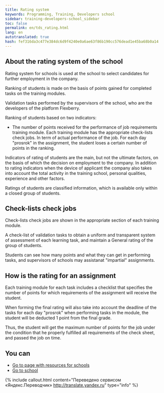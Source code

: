 ```yaml
---
title: Rating system
keywords: Programming, Training, Developers school
sidebar: training-developers-school_sidebar
toc: false
permalink: en/tds_rating.html
lang: en
autotranslated: true
hash: fef316da3c477e384dc6d9f4240e0a6ae63f86b190cc576dead1e45ba68b0a14
---
```


## About the rating system of the school

Rating system for schools is used at the school to select candidates for further employment in the company.

Ranking of students is made on the basis of points gained for completed tasks on the training modules.

Validation tasks performed by the supervisors of the school, who are the developers of the platform Flexberry.

Ranking of students based on two indicators:

* The number of points received for the performance of job requirements training module. Each training module has the appropriate check-lists check jobs.
In term of actual performance of the job. For each day "prosrok" in the assignment, the student loses a certain number of points in the ranking.

Indicators of rating of students are the main, but not the ultimate factors, on the basis of which the decision on employment to the company. In addition to rating indicators when the device of applicant the company also takes into account the total activity in the training school, personal qualities, experience and other factors.

Ratings of students are classified information, which is available only within a closed group of students.

## Check-lists check jobs

Check-lists check jobs are shown in the appropriate section of each training module.

A check-list of validation tasks to obtain a uniform and transparent system of assessment of each learning task, and maintain a General rating of the group of students.

Students can see how many points and what they can get in performing tasks, and supervisors of schools may assistanat "impartial" assignments.

## How is the rating for an assignment

Each training module for each task includes a checklist that specifies the number of points for which requirements of the assignment will receive the student.

When forming the final rating will also take into account the deadline of the tasks for each day "prosrok" when performing tasks in the module, the student will be deducted 1 point from the final grade.

Thus, the student will get the maximum number of points for the job under the condition that he properly fulfilled all requirements of the check sheet, and passed the job on time.

## You can

* [Go to page with resources for schools](tds_resources.html)
* [Go to school](tds_curriculum.html)



{% include callout.html content="Переведено сервисом «Яндекс.Переводчик» <http://translate.yandex.ru>" type="info" %}
